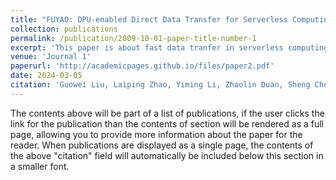```yaml
---
title: "FUYAO: DPU-enabled Direct Data Transfer for Serverless Computing"
collection: publications
permalink: /publication/2009-10-01-paper-title-number-1
excerpt: 'This paper is about fast data tranfer in serverless computing using dpu and rdma.'
venue: 'Journal 1'
paperurl: 'http://academicpages.github.io/files/paper2.pdf'
date: 2024-03-05
citation: 'Guowei Liu, Laiping Zhao, Yiming Li, Zhaolin Duan, Sheng Chen, Yitao Hu, Zhiyuan Su, Wenyu Qu. FUYAO: DPU-enabled Direct Data Transfer for Serverless Computing. ASPLOS\'24'
---
```


The contents above will be part of a list of publications, if the user clicks the link for the publication than the contents of section will be rendered as a full page, allowing you to provide more information about the paper for the reader. When publications are displayed as a single page, the contents of the above "citation" field will automatically be included below this section in a smaller font.

